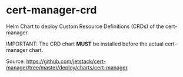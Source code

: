 # cert-manager-crd

Helm Chart to deploy Custom Resource Definitions (CRDs) of the cert-manager.

IMPORTANT: The CRD chart **MUST** be installed before the actual cert-manager chart.

Source: https://github.com/jetstack/cert-manager/tree/master/deploy/charts/cert-manager
